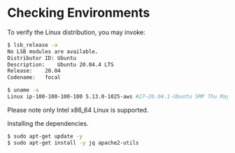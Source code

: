 # Checking Environments

To verify the Linux distribution, you may invoke:

```bash
$ lsb_release -a
No LSB modules are available.
Distributor ID:	Ubuntu
Description:	Ubuntu 20.04.4 LTS
Release:	20.04
Codename:	focal

$ uname -a
Linux ip-100-100-100-100 5.13.0-1025-aws #27~20.04.1-Ubuntu SMP Thu May 19 15:17:13 UTC 2022 x86_64 x86_64 x86_64 GNU/Linux
```

Please note only Intel x86\_64 Linux is supported.

Installing the dependencies.

```bash
$ sudo apt-get update -y
$ sudo apt-get install -y jq apache2-utils
```
